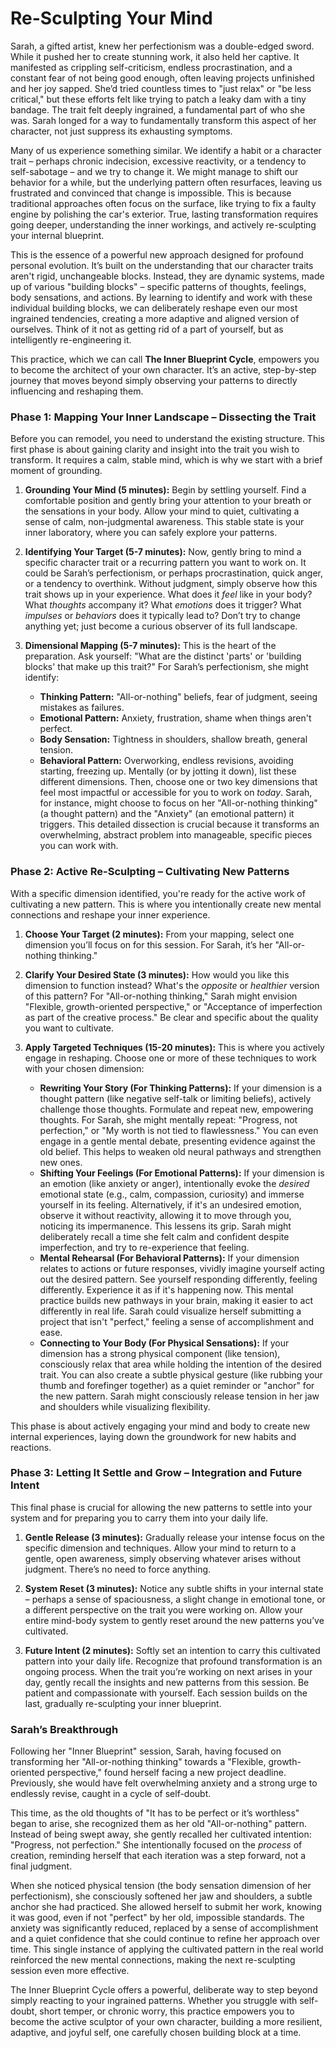 # Re-Sculpting Your Mind

Sarah, a gifted artist, knew her perfectionism was a double-edged sword. While it pushed her to create stunning work, it also held her captive. It manifested as crippling self-criticism, endless procrastination, and a constant fear of not being good enough, often leaving projects unfinished and her joy sapped. She’d tried countless times to "just relax" or "be less critical," but these efforts felt like trying to patch a leaky dam with a tiny bandage. The trait felt deeply ingrained, a fundamental part of who she was. Sarah longed for a way to fundamentally transform this aspect of her character, not just suppress its exhausting symptoms.

Many of us experience something similar. We identify a habit or a character trait – perhaps chronic indecision, excessive reactivity, or a tendency to self-sabotage – and we try to change it. We might manage to shift our behavior for a while, but the underlying pattern often resurfaces, leaving us frustrated and convinced that change is impossible. This is because traditional approaches often focus on the surface, like trying to fix a faulty engine by polishing the car's exterior. True, lasting transformation requires going deeper, understanding the inner workings, and actively re-sculpting your internal blueprint.

This is the essence of a powerful new approach designed for profound personal evolution. It’s built on the understanding that our character traits aren't rigid, unchangeable blocks. Instead, they are dynamic systems, made up of various "building blocks" – specific patterns of thoughts, feelings, body sensations, and actions. By learning to identify and work with these individual building blocks, we can deliberately reshape even our most ingrained tendencies, creating a more adaptive and aligned version of ourselves. Think of it not as getting rid of a part of yourself, but as intelligently re-engineering it.

This practice, which we can call **The Inner Blueprint Cycle**, empowers you to become the architect of your own character. It’s an active, step-by-step journey that moves beyond simply observing your patterns to directly influencing and reshaping them.

### Phase 1: Mapping Your Inner Landscape – Dissecting the Trait

Before you can remodel, you need to understand the existing structure. This first phase is about gaining clarity and insight into the trait you wish to transform. It requires a calm, stable mind, which is why we start with a brief moment of grounding.

1.  **Grounding Your Mind (5 minutes):** Begin by settling yourself. Find a comfortable position and gently bring your attention to your breath or the sensations in your body. Allow your mind to quiet, cultivating a sense of calm, non-judgmental awareness. This stable state is your inner laboratory, where you can safely explore your patterns.

2.  **Identifying Your Target (5-7 minutes):** Now, gently bring to mind a specific character trait or a recurring pattern you want to work on. It could be Sarah’s perfectionism, or perhaps procrastination, quick anger, or a tendency to overthink. Without judgment, simply observe how this trait shows up in your experience. What does it *feel* like in your body? What *thoughts* accompany it? What *emotions* does it trigger? What *impulses* or *behaviors* does it typically lead to? Don’t try to change anything yet; just become a curious observer of its full landscape.

3.  **Dimensional Mapping (5-7 minutes):** This is the heart of the preparation. Ask yourself: "What are the distinct 'parts' or 'building blocks' that make up this trait?" For Sarah’s perfectionism, she might identify:
    *   **Thinking Pattern:** "All-or-nothing" beliefs, fear of judgment, seeing mistakes as failures.
    *   **Emotional Pattern:** Anxiety, frustration, shame when things aren't perfect.
    *   **Body Sensation:** Tightness in shoulders, shallow breath, general tension.
    *   **Behavioral Pattern:** Overworking, endless revisions, avoiding starting, freezing up.
    Mentally (or by jotting it down), list these different dimensions. Then, choose one or two key dimensions that feel most impactful or accessible for you to work on *today*. Sarah, for instance, might choose to focus on her "All-or-nothing thinking" (a thought pattern) and the "Anxiety" (an emotional pattern) it triggers. This detailed dissection is crucial because it transforms an overwhelming, abstract problem into manageable, specific pieces you can work with.

### Phase 2: Active Re-Sculpting – Cultivating New Patterns

With a specific dimension identified, you're ready for the active work of cultivating a new pattern. This is where you intentionally create new mental connections and reshape your inner experience.

1.  **Choose Your Target (2 minutes):** From your mapping, select one dimension you’ll focus on for this session. For Sarah, it’s her "All-or-nothing thinking."

2.  **Clarify Your Desired State (3 minutes):** How would you like this dimension to function instead? What's the *opposite* or *healthier* version of this pattern? For "All-or-nothing thinking," Sarah might envision "Flexible, growth-oriented perspective," or "Acceptance of imperfection as part of the creative process." Be clear and specific about the quality you want to cultivate.

3.  **Apply Targeted Techniques (15-20 minutes):** This is where you actively engage in reshaping. Choose one or more of these techniques to work with your chosen dimension:
    *   **Rewriting Your Story (For Thinking Patterns):** If your dimension is a thought pattern (like negative self-talk or limiting beliefs), actively challenge those thoughts. Formulate and repeat new, empowering thoughts. For Sarah, she might mentally repeat: "Progress, not perfection," or "My worth is not tied to flawlessness." You can even engage in a gentle mental debate, presenting evidence against the old belief. This helps to weaken old neural pathways and strengthen new ones.
    *   **Shifting Your Feelings (For Emotional Patterns):** If your dimension is an emotion (like anxiety or anger), intentionally evoke the *desired* emotional state (e.g., calm, compassion, curiosity) and immerse yourself in its feeling. Alternatively, if it's an undesired emotion, observe it without reactivity, allowing it to move through you, noticing its impermanence. This lessens its grip. Sarah might deliberately recall a time she felt calm and confident despite imperfection, and try to re-experience that feeling.
    *   **Mental Rehearsal (For Behavioral Patterns):** If your dimension relates to actions or future responses, vividly imagine yourself acting out the desired pattern. See yourself responding differently, feeling differently. Experience it as if it's happening now. This mental practice builds new pathways in your brain, making it easier to act differently in real life. Sarah could visualize herself submitting a project that isn't "perfect," feeling a sense of accomplishment and ease.
    *   **Connecting to Your Body (For Physical Sensations):** If your dimension has a strong physical component (like tension), consciously relax that area while holding the intention of the desired trait. You can also create a subtle physical gesture (like rubbing your thumb and forefinger together) as a quiet reminder or "anchor" for the new pattern. Sarah might consciously release tension in her jaw and shoulders while visualizing flexibility.

This phase is about actively engaging your mind and body to create new internal experiences, laying down the groundwork for new habits and reactions.

### Phase 3: Letting It Settle and Grow – Integration and Future Intent

This final phase is crucial for allowing the new patterns to settle into your system and for preparing you to carry them into your daily life.

1.  **Gentle Release (3 minutes):** Gradually release your intense focus on the specific dimension and techniques. Allow your mind to return to a gentle, open awareness, simply observing whatever arises without judgment. There’s no need to force anything.

2.  **System Reset (3 minutes):** Notice any subtle shifts in your internal state – perhaps a sense of spaciousness, a slight change in emotional tone, or a different perspective on the trait you were working on. Allow your entire mind-body system to gently reset around the new patterns you’ve cultivated.

3.  **Future Intent (2 minutes):** Softly set an intention to carry this cultivated pattern into your daily life. Recognize that profound transformation is an ongoing process. When the trait you’re working on next arises in your day, gently recall the insights and new patterns from this session. Be patient and compassionate with yourself. Each session builds on the last, gradually re-sculpting your inner blueprint.

### Sarah’s Breakthrough

Following her "Inner Blueprint" session, Sarah, having focused on transforming her "All-or-nothing thinking" towards a "Flexible, growth-oriented perspective," found herself facing a new project deadline. Previously, she would have felt overwhelming anxiety and a strong urge to endlessly revise, caught in a cycle of self-doubt.

This time, as the old thoughts of "It has to be perfect or it’s worthless" began to arise, she recognized them as her old "All-or-nothing" pattern. Instead of being swept away, she gently recalled her cultivated intention: "Progress, not perfection." She intentionally focused on the *process* of creation, reminding herself that each iteration was a step forward, not a final judgment.

When she noticed physical tension (the body sensation dimension of her perfectionism), she consciously softened her jaw and shoulders, a subtle anchor she had practiced. She allowed herself to submit her work, knowing it was good, even if not "perfect" by her old, impossible standards. The anxiety was significantly reduced, replaced by a sense of accomplishment and a quiet confidence that she could continue to refine her approach over time. This single instance of applying the cultivated pattern in the real world reinforced the new mental connections, making the next re-sculpting session even more effective.

The Inner Blueprint Cycle offers a powerful, deliberate way to step beyond simply reacting to your ingrained patterns. Whether you struggle with self-doubt, short temper, or chronic worry, this practice empowers you to become the active sculptor of your own character, building a more resilient, adaptive, and joyful self, one carefully chosen building block at a time.
